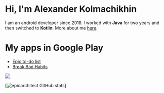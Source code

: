 # Hi, I'm Alexander Kolmachikhin
I am an android developer since 2018. 
I worked with <b>Java</b> for two years and then switched to <b>Kotlin</b>.
More about me [here](https://epicarchitect.github.io).

# My apps in Google Play
- [Epic to-do list](https://play.google.com/store/apps/details?id=kolmachikhin.alexander.epicto_dolist)
- [Break Bad Habits](https://play.google.com/store/apps/details?id=kolmachikhin.alexander.breakbadhabits)

<img src="https://media.giphy.com/media/l0HlKjAZTc6NHCSdy/giphy.gif">

[![epicarchitect GitHub stats](https://github-readme-stats.vercel.app/api?username=epicarchitect&count_private=true&show_icons=true)]
